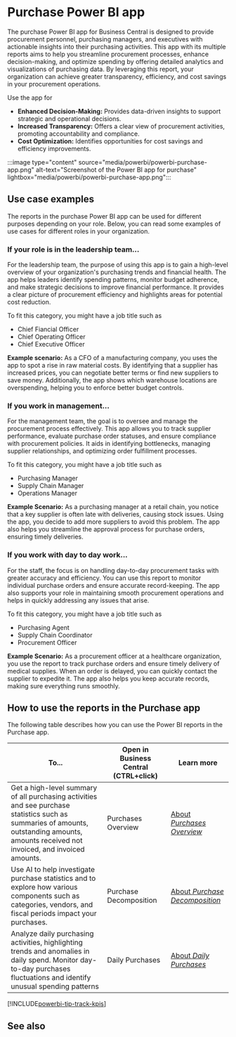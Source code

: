 # Purchase Power BI app

The purchase Power BI app for Business Central is designed to provide procurement personnel, purchasing managers, and executives with actionable insights into their purchasing activities. This app with its multiple reports aims to help you streamline procurement processes, enhance decision-making, and optimize spending by offering detailed analytics and visualizations of purchasing data. By leveraging this report, your organization can achieve greater transparency, efficiency, and cost savings in your procurement operations.
 
Use the app for
- **Enhanced Decision-Making:** Provides data-driven insights to support strategic and operational decisions.
- **Increased Transparency:** Offers a clear view of procurement activities, promoting accountability and compliance.
- **Cost Optimization:** Identifies opportunities for cost savings and efficiency improvements.

:::image type="content" source="media/powerbi/powerbi-purchase-app.png" alt-text="Screenshot of the Power BI app for purchase" lightbox="media/powerbi/powerbi-purchase-app.png":::

## Use case examples 

The reports in the purchase Power BI app can be used for different purposes depending on your role. Below, you can read some examples of use cases for different roles in your organization. 

### If your role is in the leadership team...

For the leadership team, the purpose of using this app is to gain a high-level overview of your organization's purchasing trends and financial health. The app helps leaders identify spending patterns, monitor budget adherence, and make strategic decisions to improve financial performance. It provides a clear picture of procurement efficiency and highlights areas for potential cost reduction.

To fit this category, you might have a job title such as 
- Chief Fiancial Officer
- Chief Operating Officer
- Chief Executive Officer

**Example scenario:** As a CFO of a manufacturing company, you uses the app to spot a rise in raw material costs. By identifying that a supplier has increased prices, you can negotiate better terms or find new suppliers to save money. Additionally, the app shows which warehouse locations are overspending, helping you to enforce better budget controls.

### If you work in management...

For the management team, the goal is to oversee and manage the procurement process effectively. This app allows you to track supplier performance, evaluate purchase order statuses, and ensure compliance with procurement policies. It aids in identifying bottlenecks, managing supplier relationships, and optimizing order fulfillment processes.

To fit this category, you might have a job title such as 
- Purchasing Manager
- Supply Chain Manager
- Operations Manager

**Example Scenario:** As a purchasing manager at a retail chain, you notice that a key supplier is often late with deliveries, causing stock issues. Using the app, you decide to add more suppliers to avoid this problem. The app also helps you streamline the approval process for purchase orders, ensuring timely deliveries.


### If you work with day to day work...

For the staff, the focus is on handling day-to-day procurement tasks with greater accuracy and efficiency. You can use this report to monitor individual purchase orders and ensure accurate record-keeping. The app also supports your role in maintaining smooth procurement operations and helps in quickly addressing any issues that arise.

To fit this category, you might have a job title such as 
- Purchasing Agent
- Supply Chain Coordinator
- Procurement Officer

**Example Scenario:** As a procurement officer at a healthcare organization, you use the report to track purchase orders and ensure timely delivery of medical supplies. When an order is delayed, you can quickly contact the supplier to expedite it. The app also helps you keep accurate records, making sure everything runs smoothly.


## How to use the reports in the Purchase app

The following table describes how you can use the Power BI reports in the Purchase app.

|To... | Open in Business Central (CTRL+click) | Learn more	|
|------|---------------------------------------|----------- |
| Get a high-level summary of all purchasing activities and see purchase statistics such as summaries of amounts, outstanding amounts, amounts received not invoiced, and invoiced amounts.|Purchases Overview|[About *Purchases Overview*](purchasing-powerbi-purchasing-overview.md)|
| Use AI to help investigate purchase statistics and to explore how various components such as categories, vendors, and fiscal periods impact your purchases. |Purchase Decomposition|[About *Purchase Decomposition*](purchasing-powerbi-purchase-decomposition.md)|
| Analyze daily purchasing activities, highlighting trends and anomalies in daily spend. Monitor day-to-day purchases fluctuations and identify unusual spending patterns | Daily Purchases|[About *Daily Purchases*](purchasing-powerbi-daily-purchases.md)|


[!INCLUDE[powerbi-tip-track-kpis](includes/powerbi-tip-track-kpis.md)]



<!-- Move content from this format into the format above

|Report|Description |Learn more|
|----|------------|----------|
|Purchases Overview|The **Purchases Overview** page provides a high-level summary of all purchasing activities. Key metrics include purchase amount, outstanding amount, amount received not invoiced, invoiced amount, and other chart visuals on purchasing. This page serves as a starting point for understanding the overall purchasing landscape.|[Purchases Overview](purchases-overview.md)|
|Purchase Decomposition|The **Purchase Decomposition** page breaks down purchases into various components such as categories, vendor names, fiscal period, document type and document number. This detailed breakdown helps identify spending patterns and areas for potential cost savings.|[Purchase Decomposition](#temp-link)|
|Daily Purchases|The **Daily Purchases** page displays daily purchasing activities, highlighting trends and anomalies in daily spend. This page is useful for monitoring day-to-day fluctuations and identifying unusual spending patterns.|[Daily Purchases](#temp-link)|
|Moving Averages|The **Moving Averages** page shows 30-days moving average and the purchase amount throughout the year. This page helps in understanding the underlying trends without the noise of daily variations.|[Moving Averages](#temp-link)|
|Moving Annual Total|The **Moving Annual Total** page presents the moving annual total of purchases, providing a cumulative view of spending over a rolling 12-month period. This page is useful for long-term trend analysis and forecasting.|[Moving Annual Total](#temp-link)|
|Period-over-Period|The **Period-over-Period** page compares purchasing data across different periods to identify growth or decline trends. This comparison helps in understanding how purchasing activities are evolving over time.|[Period-over-Period](#temp-link)|
|Year-over-Year|The **Year-over-Year** page analyzes year-over-year changes in purchasing activities to understand trends and annual growth rates. This page is essential for identifying long-term growth patterns.|[Year-over-Year](#temp-link)|
|Purchases by Item|The **Purchases by Item** page breaks down purchases by item, showing which products or materials are being bought most frequently and their associated costs. This analysis helps in managing inventory and supplier relationships.|[Purchases by Item](#temp-link)|
|Purchases by Vendor|The **Purchases by Vendor** page provides insights into vendor performance, including total spend per vendor and purchase amount breakdown by item. This page is crucial for evaluating supplier performance and negotiating better terms.|[Purchases by Vendor](#temp-link)|
|Purchases by Purchaser|The **Purchases by Purchaser** page analyzes purchasing activities by individual purchasers, helping to identify top items and their spending patterns. This information is useful for managing procurement teams and individual performance.|[Purchases by Purchaser](#temp-link)|
|Purchases by Location|The **Purchases by Location** page provides a detailed analysis of purchasing activities across different warehouse locations. This page helps in identifying trends, optimizing inventory management, and making informed decisions about procurement strategies.|[Purchases by Location](#temp-link)|
|Actual vs Budget|The **Actual vs Budget** page compares the budgeted versus actual spending for various item categories. This page is essential for budget management and ensuring that spending aligns with financial plans.|[Actual vs Budget](#temp-link)| -->


## See also
